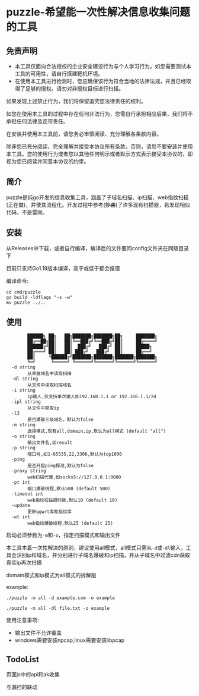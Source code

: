 # puzzle-希望能一次性解决信息收集问题的工具

## 免责声明
+ 本工具仅面向合法授权的企业安全建设行为与个人学习行为，如您需要测试本工具的可用性，请自行搭建靶机环境。
+ 在使用本工具进行检测时，您应确保该行为符合当地的法律法规，并且已经取得了足够的授权。请勿对非授权目标进行扫描。

如果发现上述禁止行为，我们将保留追究您法律责任的权利。

如您在使用本工具的过程中存在任何非法行为，您需自行承担相应后果，我们将不承担任何法律及连带责任。

在安装并使用本工具前，请您务必审慎阅读、充分理解各条款内容。

除非您已充分阅读、完全理解并接受本协议所有条款，否则，请您不要安装并使用本工具。您的使用行为或者您以其他任何明示或者默示方式表示接受本协议的，即视为您已阅读并同意本协议的约束。

## 简介
puzzle是纯go开发的信息收集工具，涵盖了子域名扫描、ip扫描、web指纹扫描(正在做)，并使其流程化。开发过程中参考(~~抄袭~~)了许多现有扫描器，若发现相似代码，不是雷同。

## 安装
从Releases中下载，或者自行编译，编译后的文件要同config文件夹在同级目录下

目前只支持Go1.19版本编译，高于或低于都会报错

编译命令:
```shell
cd cmd/puzzle
go build -ldflags "-s -w"
mv puzzle ../..
```

## 使用
```text
        ██████╗ ██╗   ██╗███████╗███████╗██╗     ███████╗
        ██╔══██╗██║   ██║╚══███╔╝╚══███╔╝██║     ██╔════╝
        ██████╔╝██║   ██║  ███╔╝   ███╔╝ ██║     █████╗
        ██╔═══╝ ██║   ██║ ███╔╝   ███╔╝  ██║     ██╔══╝
        ██║     ╚██████╔╝███████╗███████╗███████╗███████╗
        ╚═╝      ╚═════╝ ╚══════╝╚══════╝╚══════╝╚══════╝
  -d string
        从单独域名中读取扫描
  -dl string
        从文件中读取扫描域名
  -i string
        ip输入,仅支持单次输入如192.168.1.1 or 192.168.1.1/24
  -ipl string
        从文件中获取ip
  -l3
        是否爆破三级域名，默认为false
  -m string
        选择模式,现有all,domain,ip,默认为all模式 (default "all")
  -o string
        输出文件名,如result
  -p string
        端口号,如1-65535,22,3306,默认为top1000
  -ping
        是否开启ping探测,默认为false
  -proxy string
        web扫描代理,如socks5://127.0.0.1:8080
  -pt int
        端口爆破线程,默认500 (default 500)
  -timeout int
        web指纹扫描超时数,默认10 (default 10)
  -update
        更新qqwrt库和指纹库
  -wt int
        web指纹爆破线程,默认25 (default 25)
```
启动必须参数为`-m`和`-o`，指定扫描模式和输出文件

本工具本着一次性解决的原则，建议使用all模式，all模式只需从`-d`或`-dl`输入，工具会识别ip和域名，并分别进行子域名爆破和ip扫描，并从子域名中过滤cdn获取真实ip再次扫描

domain模式和ip模式为all模式的拆解版

example:
```shell
./puzzle -m all -d example.com -o example

./puzzle -m all -dl file.txt -o example
```

使用注意事项:
+ 输出文件不允许覆盖
+ windows需要安装npcap,linux需要安装libpcap

## TodoList
页面js中的api和ak收集

与漏扫的联动